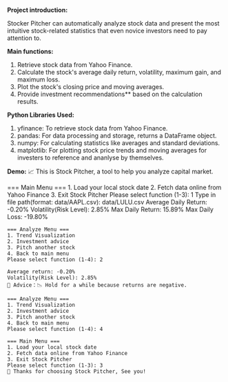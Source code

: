 **Project introduction:**

Stocker Pitcher can automatically analyze stock data and present the most intuitive stock-related statistics that even novice investors need to pay attention to.

**Main functions:**

1.  Retrieve stock data from Yahoo Finance.
2.  Calculate the stock's average daily return, volatility, maximum gain, and maximum loss.
3.  Plot the stock's closing price and moving averages.
4.  Provide investment recommendations** based on the calculation results.


**Python Libraries Used:**

1. yfinance: To retrieve stock data from Yahoo Finance.
2. pandas: For data processing and storage, returns a DataFrame object.
3. numpy: For calculating statistics like averages and standard deviations.
4. matplotlib: For plotting stock price trends and moving averages for investers to reference and ananlyse by themselves.


**Demo:**
📈 This is Stock Pitcher, a tool to help you analyze capital market.

=== Main Menu ===
    1. Load your local stock date
    2. Fetch data online from Yahoo Finance
    3. Exit Stock Pitcher
    Please select function (1-3): 1
    Type in file path(format: data/AAPL.csv): data/LULU.csv
    Average Daily Return: -0.20%
    Volatility(Risk Level): 2.85%
    Max Daily Return: 15.89%
    Max Daily Loss: -19.80%

    === Analyze Menu ===
    1. Trend Visualization
    2. Investment advice
    3. Pitch another stock
    4. Back to main menu
    Please select function (1-4): 2

    Average return: -0.20%
    Volatility(Risk Level): 2.85%
    💬 Advice：📉 Hold for a while because returns are negative.

    === Analyze Menu ===
    1. Trend Visualization
    2. Investment advice
    3. Pitch another stock
    4. Back to main menu
    Please select function (1-4): 4

    === Main Menu ===
    1. Load your local stock date
    2. Fetch data online from Yahoo Finance
    3. Exit Stock Pitcher
    Please select function (1-3): 3
    👋 Thanks for choosing Stock Pitcher, See you!
